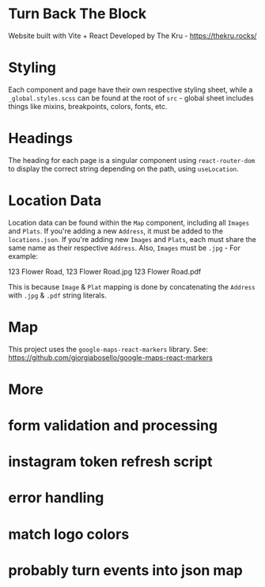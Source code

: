 # Turn Back The Block

Website built with Vite + React
Developed by The Kru - https://thekru.rocks/

# Styling

Each component and page have their own respective styling sheet, while a `_global.styles.scss` can be found at the root of `src` - global sheet includes things like mixins, breakpoints, colors, fonts, etc.

# Headings

The heading for each page is a singular component using `react-router-dom` to display the correct string depending on the path, using `useLocation`.

# Location Data

Location data can be found within the `Map` component, including all `Images` and `Plats`. If you're adding a new `Address`, it must be added to the `locations.json`. If you're adding new `Images` and `Plats`, each must share the same name as their respective `Address`. Also, `Images` must be `.jpg` - For example:

123 Flower Road,
123 Flower Road.jpg
123 Flower Road.pdf

This is because `Image` & `Plat` mapping is done by concatenating the `Address` with `.jpg` & `.pdf` string literals.

# Map

This project uses the `google-maps-react-markers` library.
See: https://github.com/giorgiabosello/google-maps-react-markers

# More

# form validation and processing

# instagram token refresh script

# error handling

# match logo colors

# probably turn events into json map
